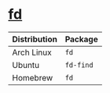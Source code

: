 # [fd](https://github.com/sharkdp/fd)

| Distribution | Package   |
| ------------ | --------- |
| Arch Linux   | `fd`      |
| Ubuntu       | `fd-find` |
| Homebrew     | `fd`      |
